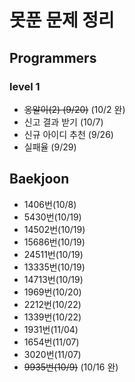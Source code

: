 # 못푼 문제 정리

## Programmers
### level 1
- ~~옹알이(2) (9/20)~~ (10/2 완)
- 신고 결과 받기 (10/7)
- 신규 아이디 추천 (9/26)
- 실패율 (9/29)

## Baekjoon
- 1406번(10/8)
- 5430번(10/19)
- 14502번(10/19)
- 15686번(10/19)
- 24511번(10/19)
- 13335번(10/19)
- 14713번(10/19)
- 1969번(10/20)
- 2212번(10/22)
- 1339번(10/22)
- 1931번(11/04)
- 1654번(11/07)
- 3020번(11/07)
- ~~9935번(10/9)~~ (10/16 완)